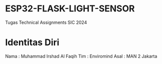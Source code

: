 # ESP32-FLASK-LIGHT-SENSOR
Tugas Technical Assignments SIC 2024

# Identitas Diri
Nama : Muhammad Irshad Al Faqih
Tim  : Enviromind
Asal : MAN 2 Jakarta
